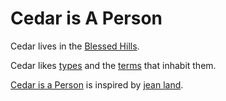 # Cedar is A Person

Cedar lives in the [Blessed Hills](/terms/blessed_hills.md).

Cedar likes [types](/types/) and the [terms](/terms/) that inhabit them.

[Cedar is a Person](/) is inspired by [jean land](https://jean.land).
